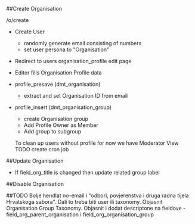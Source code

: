 ##Create Organisation

/o/create

- Create User
  - randomly generate email consisting of numbers
  - set user persona to "Organisation"
- Redirect to users organisation_profile edit page
- Editor fills Organisation Profile data
- profile_presave (dmt_organisation)
  - extract and set Organisation ID from email
- profile_insert (dmt_organisation_group)
  - create Organisation group
  - Add Profile Owner as Member
  - Add group to subgroup
  
  To clean up users without profile for now we have Moderator View
  TODO create cron job
  
##Update Organisation

- If field_org_title is changed then update related group label

##Disable Organisation
  

##TODO
Bolje hendlat no-email i "odbori, povjerenstva i druga radna tijela Hrvatskoga sabora". 
Dali to treba biti user ili taxonomy.
Objasnit Organisation Group Taxonomy.
Objasnit i dodat descriptone na fieldove - field_org_parent_organisation i field_org_organisation_group
